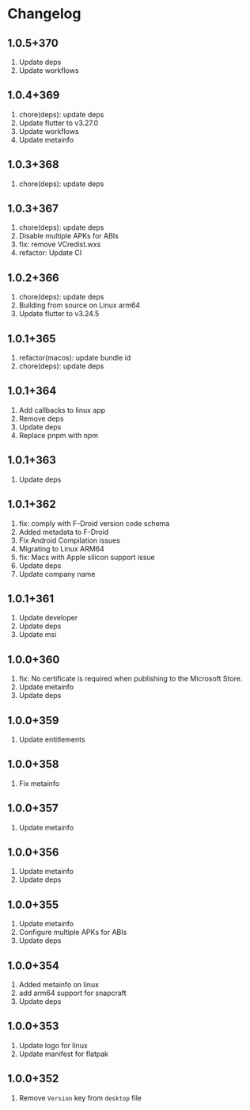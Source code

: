 # Changelog

## 1.0.5+370

1. Update deps
2. Update workflows

## 1.0.4+369

1. chore(deps): update deps
2. Update flutter to v3.27.0
3. Update workflows
4. Update metainfo

## 1.0.3+368

1. chore(deps): update deps

## 1.0.3+367

1. chore(deps): update deps
2. Disable multiple APKs for ABIs
3. fix: remove VCredist.wxs
4. refactor: Update CI

## 1.0.2+366

1. chore(deps): update deps
2. Building from source on Linux arm64
3. Update flutter to v3.24.5

## 1.0.1+365

1. refactor(macos): update bundle id
2. chore(deps): update deps

## 1.0.1+364

1. Add callbacks to linux app
2. Remove deps
3. Update deps
4. Replace pnpm with npm

## 1.0.1+363

1. Update deps

## 1.0.1+362

1. fix: comply with F-Droid version code schema
2. Added metadata to F-Droid
3. Fix Android Compilation issues
4. Migrating to Linux ARM64
5. fix: Macs with Apple silicon support issue
6. Update deps
7. Update company name

## 1.0.1+361

1. Update developer
2. Update deps
3. Update msi

## 1.0.0+360

1. fix: No certificate is required when publishing to the Microsoft Store.
2. Update metainfo
3. Update deps

## 1.0.0+359

1. Update entitlements

## 1.0.0+358

1. Fix metainfo

## 1.0.0+357

1. Update metainfo

## 1.0.0+356

1. Update metainfo
2. Update deps

## 1.0.0+355

1. Update metainfo
2. Configure multiple APKs for ABIs
3. Update deps

## 1.0.0+354

1. Added metainfo on linux
2. add arm64 support for snapcraft
3. Update deps

## 1.0.0+353

1. Update logo for linux
2. Update manifest for flatpak

## 1.0.0+352

1. Remove `Version` key from `desktop` file
